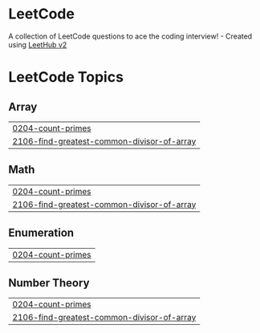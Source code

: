 # LeetCode
A collection of LeetCode questions to ace the coding interview! - Created using [LeetHub v2](https://github.com/arunbhardwaj/LeetHub-2.0)

<!---LeetCode Topics Start-->
# LeetCode Topics
## Array
|  |
| ------- |
| [0204-count-primes](https://github.com/aniketkatkar-git/LeetCode/tree/master/0204-count-primes) |
| [2106-find-greatest-common-divisor-of-array](https://github.com/aniketkatkar-git/LeetCode/tree/master/2106-find-greatest-common-divisor-of-array) |
## Math
|  |
| ------- |
| [0204-count-primes](https://github.com/aniketkatkar-git/LeetCode/tree/master/0204-count-primes) |
| [2106-find-greatest-common-divisor-of-array](https://github.com/aniketkatkar-git/LeetCode/tree/master/2106-find-greatest-common-divisor-of-array) |
## Enumeration
|  |
| ------- |
| [0204-count-primes](https://github.com/aniketkatkar-git/LeetCode/tree/master/0204-count-primes) |
## Number Theory
|  |
| ------- |
| [0204-count-primes](https://github.com/aniketkatkar-git/LeetCode/tree/master/0204-count-primes) |
| [2106-find-greatest-common-divisor-of-array](https://github.com/aniketkatkar-git/LeetCode/tree/master/2106-find-greatest-common-divisor-of-array) |
<!---LeetCode Topics End-->